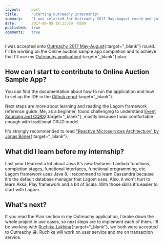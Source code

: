 ```yaml
---
layout:     post
title:      "Starting Outreachy internship"
summary:    "I was selected for Outreachy 2017 May-August round and joined to Lagom team"
date:       2017-06-05 18:21:00 -0500
published:  true
comments:   true
---
```

I was accepted onto  [Outreachy 2017 May-August](https://wiki.gnome.org/Outreachy/2017/MayAugust#Lagom){:target="\_blank"} round. I'll be working on the Online auction sample app completion and to achieve that I'll use my [Outreachy application](https://docs.google.com/document/d/1OnG3D_9sGTuBBMR03ZAhi98uPhpYCQESWQ1dvY7tv6k/edit?usp=sharing){:target="\_blank"} plan.
<!--List Online auction services-->

## How can I start to contribute to Online Auction Sample App?

You can find the documentation about how to run the application and how to set up the IDE in the [Github repo](https://github.com/lagom/online-auction-java){:target="\_blank"}.

Next steps are more about learning and reading the Lagom framework reference guide. Me, as a beginner, found challenging to understand [Event Sourcing and CQRS](https://www.lagomframework.com/documentation/1.3.x/java/ES_CQRS.html){:target="\_blank"}, mostly because I was comfortable enough with traditional CRUD model.

It's strongly recommended to read ["Reactive Microservices Architecture" by Jonas Bóner](https://info.lightbend.com/COLL-20XX-Reactive-Microservices-Architecture-RES-LP.html){:target="\_blank"}.

## What did I learn before my internship?

Last year I learned a lot about Java 8's new features: Lambda functions, completion stages, functional interfaces, functional programming, etc. Lagom framework uses Java 8. I recommend to learn Cassandra because it's the default database manager that Lagom uses. Also, it won't hurt to learn Akka, Play framework and a bit of Scala. With those skills it's easier to start with Lagom.
<!--Insert learning path here :)-->

## What's next?

If you read the Plan section in my Outreachy application, I broke down the whole project in use cases, so next steps are to implement each of them. I'll be working with [Ruchika Lakhina](https://lakhina.github.io/blog){:target="\_blank"}, we both were accepted to Outreachy :grinning:. Ruchika will work on user service and me on transaction service.
